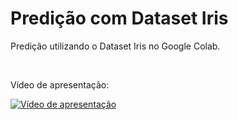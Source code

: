 # Predição com Dataset Iris
Predição utilizando o Dataset Iris no Google Colab.

<br>

Vídeo de apresentação:

[![Vídeo de apresentação](https://img.youtube.com/vi/OApDyhjtH0c/maxresdefault.jpg)](https://youtu.be/OApDyhjtH0c "Apresentação")
